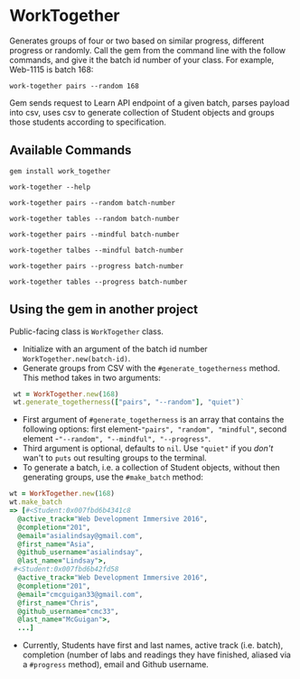 # WorkTogether

Generates groups of four or two based on similar progress, different progress or randomly. Call the gem from the command line with the follow commands, and give it the batch id number of your class. For example, Web-1115 is batch 168:

`work-together pairs --random 168`

Gem sends request to Learn API endpoint of a given batch, parses payload into csv, uses csv to generate collection of Student objects and groups those students according to specification. 

## Available Commands

`gem install work_together`

`work-together --help`

`work-together pairs --random batch-number`

`work-together tables --random batch-number`

`work-together pairs --mindful batch-number`

`work-together talbes --mindful batch-number`

`work-together pairs --progress batch-number`

`work-together tables --progress batch-number`

## Using the gem in another project

Public-facing class is `WorkTogether` class. 

* Initialize with an argument of the batch id number `WorkTogether.new(batch-id)`. 
* Generate groups from CSV with the `#generate_togetherness` method. This method takes in two arguments:

```ruby
 wt = WorkTogether.new(168)
 wt.generate_togetherness(["pairs", "--random"], "quiet")`
```

* First argument of `#generate_togetherness` is an array that contains the following options: first element-`"pairs", "random", "mindful"`, second element -`"--random", "--mindful", "--progress"`. 
* Third argument is optional, defaults to `nil`. Use `"quiet"` if you *don't* wan't to `puts` out resulting groups to the terminal. 
* To generate a batch, i.e. a collection of Student objects, without then generating groups, use the `#make_batch` method:

```ruby
wt = WorkTogether.new(168)
wt.make_batch
=> [#<Student:0x007fbd6b4341c8
  @active_track="Web Development Immersive 2016",
  @completion="201",
  @email="asialindsay@gmail.com",
  @first_name="Asia",
  @github_username="asialindsay",
  @last_name="Lindsay">,
 #<Student:0x007fbd6b42fd58
  @active_track="Web Development Immersive 2016",
  @completion="201",
  @email="cmcguigan33@gmail.com",
  @first_name="Chris",
  @github_username="cmc33",
  @last_name="McGuigan">,
  ...]
```

* Currently, Students have first and last names, active track (i.e. batch), completion (number of labs and readings they have finished, aliased via a `#progress` method), email and Github username. 
